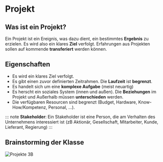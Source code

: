 # Projekt

## Was ist ein Projekt?

Ein Projekt ist ein Ereignis, was dazu dient, ein bestimmtes **Ergebnis** zu erzielen. Es wird also ein klares **Ziel** verfolgt. Erfahrungen aus Projekten sollen auf kommende **transferiert** werden können.

## Eigenschaften

- Es wird ein klares Ziel verfolgt.
- Es gibt einen zuvor definierten Zeitrahmen. Die **Laufzeit** ist **begrenzt**.
- Es handelt sich um eine **komplexe Aufgabe** (meist neuartig)
- Es herscht ein soziales System (innen und außen). Die **Beziehungen** im Projekt und Außerhalb müssen **unterschieden** werden.
- Die verfügbaren Resourcen sind begrenzt (Budget, Hardware, Know-How/Kompetenz, Personal, ...).

::: note
**Stakeholder**: Ein Stakeholder ist eine Person, die am Verhalten des Unternehmens interessiert ist (zB Aktionär, Gesellschaft, Mitarbeiter, Kunde, Lieferant, Regierung)
:::

## Brainstorming der Klasse

![Projekte 3B](static/images/)